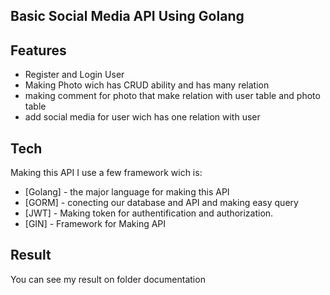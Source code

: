 ## Basic Social Media API Using Golang


## Features

- Register and Login User
- Making Photo wich has CRUD ability and has many relation
- making comment for photo that make relation with user table and photo table
- add social media for user wich has one relation with user



## Tech

Making this API I use a few framework wich is:

- [Golang] - the major language for making this API
- [GORM] - conecting our database and API and making easy query
- [JWT] - Making token for authentification and authorization.
- [GIN] - Framework for Making API 


## Result

You can see my result on folder documentation











